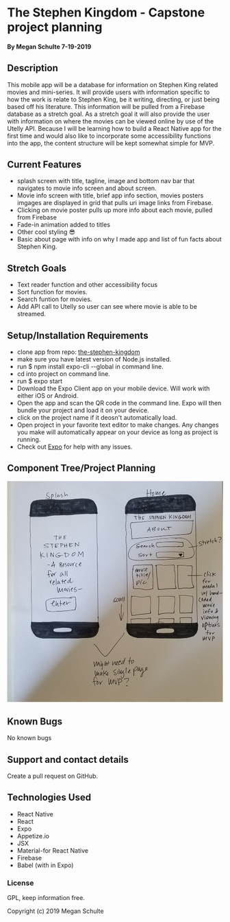#  The Stephen Kingdom - Capstone project planning

#### By Megan Schulte 7-19-2019

## Description

  This mobile app will be a database for information on Stephen King related movies and mini-series. It will provide users with information specific to how the work is relate to Stephen King, be it writing, directing, or just being based off his literature. This information will be pulled from a Firebase database as a stretch goal. As a stretch goal it will also provide the user with information on where the movies can be viewed online by use of the Utelly API. Because I will be learning how to build a React Native app for the first time and would also like to incorporate some accessibility functions into the app, the content structure will be kept somewhat simple for MVP.

## Current Features

* splash screen with title, tagline, image and bottom nav bar that navigates to movie info screen and about screen.
* Movie info screen with title, brief app info section, movies posters imgages are displayed in grid that pulls uri image links from Firebase.
* Clicking on movie poster pulls up more info about each movie, pulled from Firebase
* Fade-in animation added to titles
* Other cool styling 😎
* Basic about page with info on why I made app and list of fun facts about Stephen King.

## Stretch Goals

* Text reader function and other accessibility focus
* Sort function for movies.
* Search funtion for movies.
* Add API call to Utelly so user can see where movie is able to be streamed.


## Setup/Installation Requirements
* clone app from repo: [the-stephen-kingdom](https://github.com/meganschultepdx/the-stephen-kingdom)
* make sure you have latest version of Node.js installed.
* run $ npm install expo-cli --global in command line.
* cd into project on command line.
* run $ expo start
* Download the Expo Client app on your mobile device. Will work with either iOS or Android.
* Open the app and scan the QR code in the command line. Expo will then bundle your project and load it on your device.
* click on the project name if it deosn't automatically load.
* Open project in your favorite text editor to make changes. Any changes you make will automatically appear on your device as long as project is running. 
* Check out [Expo](https://expo.io/) for help with any issues.


## Component Tree/Project Planning

![](assets/images/layoutplan.jpg)

## Known Bugs

No known bugs

## Support and contact details

Create a pull request on GitHub.

## Technologies Used

* React Native
* React
* Expo
* Appetize.io
* JSX
* Material-for React Native
* Firebase
* Babel (with in Expo)

### License

GPL, keep information free.

Copyright (c) 2019 Megan Schulte
